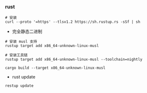 ### rust
```shell
# 安装
curl --proto '=https' --tlsv1.2 https://sh.rustup.rs -sSf | sh 
```


- 完全静态二进制
```shell
# 安装 musl 支持
rustup target add x86_64-unknown-linux-musl

# 安装工具链
rustup target add x86_64-unknown-linux-musl --toolchain=nightly

cargo build --target x86_64-unknown-linux-musl
```

- rust update
```shell
restup update 
```
